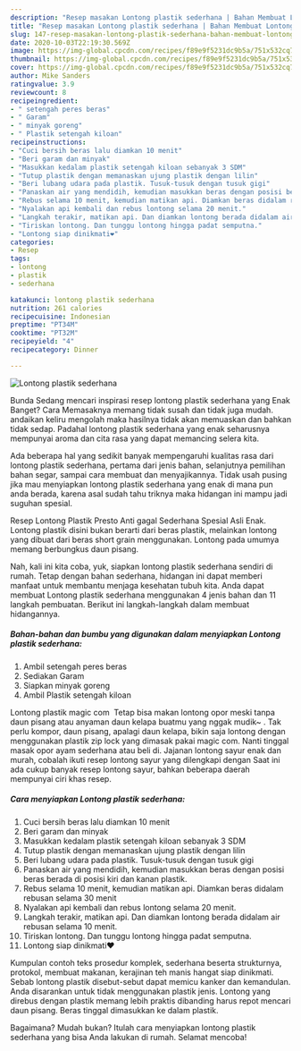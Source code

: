```yaml
---
description: "Resep masakan Lontong plastik sederhana | Bahan Membuat Lontong plastik sederhana Yang Lezat Sekali"
title: "Resep masakan Lontong plastik sederhana | Bahan Membuat Lontong plastik sederhana Yang Lezat Sekali"
slug: 147-resep-masakan-lontong-plastik-sederhana-bahan-membuat-lontong-plastik-sederhana-yang-lezat-sekali
date: 2020-10-03T22:19:30.569Z
image: https://img-global.cpcdn.com/recipes/f89e9f5231dc9b5a/751x532cq70/lontong-plastik-sederhana-foto-resep-utama.jpg
thumbnail: https://img-global.cpcdn.com/recipes/f89e9f5231dc9b5a/751x532cq70/lontong-plastik-sederhana-foto-resep-utama.jpg
cover: https://img-global.cpcdn.com/recipes/f89e9f5231dc9b5a/751x532cq70/lontong-plastik-sederhana-foto-resep-utama.jpg
author: Mike Sanders
ratingvalue: 3.9
reviewcount: 8
recipeingredient:
- " setengah peres beras"
- " Garam"
- " minyak goreng"
- " Plastik setengah kiloan"
recipeinstructions:
- "Cuci bersih beras lalu diamkan 10 menit"
- "Beri garam dan minyak"
- "Masukkan kedalam plastik setengah kiloan sebanyak 3 SDM"
- "Tutup plastik dengan memanaskan ujung plastik dengan lilin"
- "Beri lubang udara pada plastik. Tusuk-tusuk dengan tusuk gigi"
- "Panaskan air yang mendidih, kemudian masukkan beras dengan posisi beras berada di posisi kiri dan kanan plastik."
- "Rebus selama 10 menit, kemudian matikan api. Diamkan beras didalam rebusan selama 30 menit"
- "Nyalakan api kembali dan rebus lontong selama 20 menit."
- "Langkah terakir, matikan api. Dan diamkan lontong berada didalam air rebusan selama 10 menit."
- "Tiriskan lontong. Dan tunggu lontong hingga padat semputna."
- "Lontong siap dinikmati❤️"
categories:
- Resep
tags:
- lontong
- plastik
- sederhana

katakunci: lontong plastik sederhana 
nutrition: 261 calories
recipecuisine: Indonesian
preptime: "PT34M"
cooktime: "PT32M"
recipeyield: "4"
recipecategory: Dinner

---
```



![Lontong plastik sederhana](https://img-global.cpcdn.com/recipes/f89e9f5231dc9b5a/751x532cq70/lontong-plastik-sederhana-foto-resep-utama.jpg)

Bunda Sedang mencari inspirasi resep lontong plastik sederhana yang Enak Banget? Cara Memasaknya memang tidak susah dan tidak juga mudah. andaikan keliru mengolah maka hasilnya tidak akan memuaskan dan bahkan tidak sedap. Padahal lontong plastik sederhana yang enak seharusnya mempunyai aroma dan cita rasa yang dapat memancing selera kita.

Ada beberapa hal yang sedikit banyak mempengaruhi kualitas rasa dari lontong plastik sederhana, pertama dari jenis bahan, selanjutnya pemilihan bahan segar, sampai cara membuat dan menyajikannya. Tidak usah pusing jika mau menyiapkan lontong plastik sederhana yang enak di mana pun anda berada, karena asal sudah tahu triknya maka hidangan ini mampu jadi suguhan spesial.

Resep Lontong Plastik Presto Anti gagal Sederhana Spesial Asli Enak. Lontong plastik disini bukan berarti dari beras plastik, melainkan lontong yang dibuat dari beras short grain menggunakan. Lontong pada umumya memang berbungkus daun pisang.


Nah, kali ini kita coba, yuk, siapkan lontong plastik sederhana sendiri di rumah. Tetap dengan bahan sederhana, hidangan ini dapat memberi manfaat untuk membantu menjaga kesehatan tubuh kita. Anda dapat membuat Lontong plastik sederhana menggunakan 4 jenis bahan dan 11 langkah pembuatan. Berikut ini langkah-langkah dalam membuat hidangannya.

<!--inarticleads1-->

##### Bahan-bahan dan bumbu yang digunakan dalam menyiapkan Lontong plastik sederhana:

1. Ambil  setengah peres beras
1. Sediakan  Garam
1. Siapkan  minyak goreng
1. Ambil  Plastik setengah kiloan


Lontong plastik magic com ‍ Tetap bisa makan lontong opor meski tanpa daun pisang atau anyaman daun kelapa buatmu yang nggak mudik~ ‍. Tak perlu kompor, daun pisang, apalagi daun kelapa, bikin saja lontong dengan menggunakan plastik zip lock yang dimasak pakai magic com. Nanti tinggal masak opor ayam sederhana atau beli di. Jajanan lontong sayur enak dan murah, cobalah ikuti resep lontong sayur yang dilengkapi dengan Saat ini ada cukup banyak resep lontong sayur, bahkan beberapa daerah mempunyai ciri khas resep. 

<!--inarticleads2-->

##### Cara menyiapkan Lontong plastik sederhana:

1. Cuci bersih beras lalu diamkan 10 menit
1. Beri garam dan minyak
1. Masukkan kedalam plastik setengah kiloan sebanyak 3 SDM
1. Tutup plastik dengan memanaskan ujung plastik dengan lilin
1. Beri lubang udara pada plastik. Tusuk-tusuk dengan tusuk gigi
1. Panaskan air yang mendidih, kemudian masukkan beras dengan posisi beras berada di posisi kiri dan kanan plastik.
1. Rebus selama 10 menit, kemudian matikan api. Diamkan beras didalam rebusan selama 30 menit
1. Nyalakan api kembali dan rebus lontong selama 20 menit.
1. Langkah terakir, matikan api. Dan diamkan lontong berada didalam air rebusan selama 10 menit.
1. Tiriskan lontong. Dan tunggu lontong hingga padat semputna.
1. Lontong siap dinikmati❤️


Kumpulan contoh teks prosedur komplek, sederhana beserta strukturnya, protokol, membuat makanan, kerajinan teh manis hangat siap dinikmati. Sebab lontong plastik disebut-sebut dapat memicu kanker dan kemandulan. Anda disarankan untuk tidak menggunakan plastik jenis. Lontong yang direbus dengan plastik memang lebih praktis dibanding harus repot mencari daun pisang. Beras tinggal dimasukkan ke dalam plastik. 

Bagaimana? Mudah bukan? Itulah cara menyiapkan lontong plastik sederhana yang bisa Anda lakukan di rumah. Selamat mencoba!
